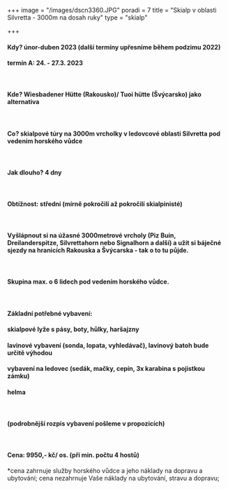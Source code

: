+++
image = "/images/dscn3360.JPG"
poradi = 7
title = "Skialp v oblasti Silvretta - 3000m na dosah ruky"
type = "skialp"

+++
#### **Kdy?** únor-duben 2023 (další termíny upřesníme během podzimu 2022)

#### **termín A:  24. - 27.3. 2023**

 

#### **Kde?** Wiesbadener Hütte (Rakousko)/ Tuoi hütte (Švýcarsko) jako alternativa

 

#### **Co?** skialpové túry na 3000m vrcholky v ledovcové oblasti Silvretta pod vedením horského vůdce

 

#### **Jak dlouho?** 4 dny

 

#### **Obtížnost:** střední (mírně pokročilí až pokročilí skialpinisté)

 

#### Vyšlápnout si na úžasné 3000metrové vrcholy (Piz Buin, Dreilanderspitze, Silvrettahorn nebo Signalhorn a další) a užít si báječné sjezdy na hranicích Rakouska a Švýcarska - tak o to tu půjde.

 

#### Skupina **max. o 6 lidech** pod vedením horského vůdce.

 

#### **Základní potřebné vybavení:**

#### skialpové lyže s pásy, boty, hůlky, haršajzny

#### lavinové vybavení (sonda, lopata, vyhledávač), lavinový batoh bude určitě výhodou

#### vybavení na ledovec (sedák, mačky, cepín, 3x karabina s pojistkou zámku)

#### helma

 

#### (podrobnější rozpis vybavení pošleme v propozicích)

 

#### **Cena:** 9950,- kč/ os. (při min. počtu 4 hostů)

\*cena zahrnuje služby horského vůdce a jeho náklady na dopravu a ubytování; cena nezahrnuje Vaše náklady na ubytování, stravu a dopravu;